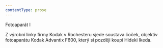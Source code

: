 ```yaml
---
contentType: prose
---
```


<section>

Fotoaparát I

Z výrobní linky firmy Kodak v Rochesteru sjede soustava čoček, objektiv fotoaparátu Kodak Advantix F600, který si později koupí Hideki Ikeda.

</section>
